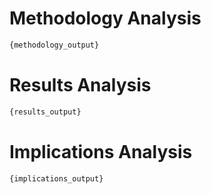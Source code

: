 # Methodology Analysis

```markdown
{methodology_output}
```

# Results Analysis

```markdown
{results_output}
```

# Implications Analysis

```markdown
{implications_output}
```
